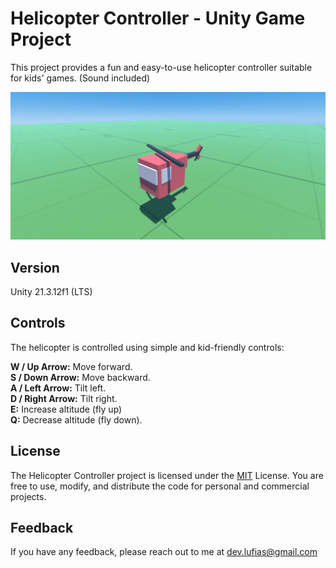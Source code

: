 
# Helicopter Controller - Unity Game Project

This project provides a fun and easy-to-use helicopter controller suitable for kids' games. (Sound included)

![Project Cover](https://github.com/LUFiAS-69/Helicopter/blob/main/project%20Cover.png?raw=true/text=Project+Cover)



## Version

Unity 21.3.12f1 (LTS)
## Controls

The helicopter is controlled using simple and kid-friendly controls:

**W / Up Arrow:** Move forward.\
**S / Down Arrow:** Move backward.\
**A / Left Arrow:** Tilt left.\
**D / Right Arrow:** Tilt right.\
**E:** Increase altitude (fly up)\
**Q:** Decrease altitude (fly down).


## License

The Helicopter Controller project is licensed under the [MIT](https://choosealicense.com/licenses/mit/) License. You are free to use, modify, and distribute the code for personal and commercial projects.


## Feedback

If you have any feedback, please reach out to me at dev.lufias@gmail.com


